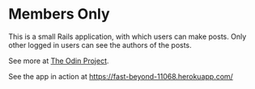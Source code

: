 # Members Only

This is a small Rails application, with which users can make posts. Only other logged in users can see the authors of the posts.

See more at [The Odin Project](https://www.theodinproject.com/courses/ruby-on-rails/lessons/authentication).

See the app in action at https://fast-beyond-11068.herokuapp.com/